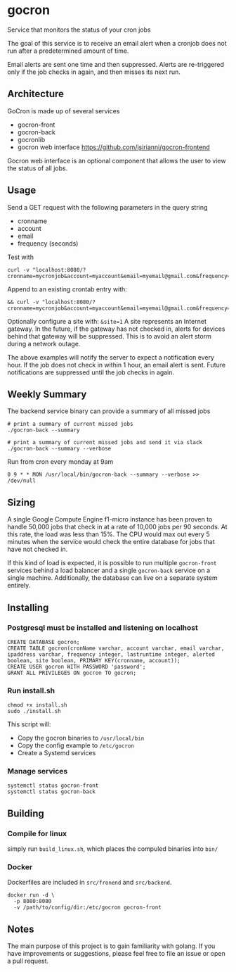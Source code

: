 # gocron
Service that monitors the status of your cron jobs

The goal of this service is to receive an email alert when a cronjob does
not run after a predetermined amount of time.

Email alerts are sent one time and then suppressed. Alerts are re-triggered only if the job checks in again, and then misses its next run.

## Architecture
GoCron is made up of several services
- gocron-front
- gocron-back
- gocronlib
- gocron web interface https://github.com/jsirianni/gocron-frontend

Gocron web interface is an optional component that allows the user
to view the status of all jobs.

## Usage
Send a GET request with the following parameters in the query string
- cronname
- account
- email
- frequency (seconds)

Test with
```
curl -v "localhost:8080/?cronname=mycronjob&account=myaccount&email=myemail@gmail.com&frequency=3600"
```

Append to an existing crontab entry with:
```
&& curl -v "localhost:8080/?cronname=mycronjob&account=myaccount&email=myemail@gmail.com&frequency=3600"
```

Optionally configure a site with: `&site=1`
A site represents an Internet gateway. In the future, if the gateway has not checked in, alerts for devices behind that gateway will be suppressed. This is to avoid an alert storm during a network outage.

The above examples will notify the server to expect a notification every hour. If the job does not check in within 1 hour, an email alert is sent. Future notifications are suppressed until the job checks in again.

## Weekly Summary
The backend service binary can provide a summary of all missed jobs
```
# print a summary of current missed jobs
./gocron-back --summary

# print a summary of current missed jobs and send it via slack
./gocron-back --summary --verbose
```

Run from cron every monday at 9am
```
0 9 * * MON /usr/local/bin/gocron-back --summary --verbose >> /dev/null
```

## Sizing
A single Google Compute Engine f1-micro instance has been proven to handle 50,000 jobs
that check in at a rate of 10,000 jobs per 90 seconds. At this rate, the load was less than
15%. The CPU would max out every 5 minutes when the service would check the entire database
for jobs that have not checked in.

If this kind of load is expected, it is possible to run multiple `gocron-front` services
behind a load balancer and a single `gocron-back` service on a single machine. Additionally,
the database can live on a separate system entirely.


## Installing

### Postgresql must be installed and listening on localhost
```
CREATE DATABASE gocron;
CREATE TABLE gocron(cronName varchar, account varchar, email varchar, ipaddress varchar, frequency integer, lastruntime integer, alerted boolean, site boolean, PRIMARY KEY(cronname, account));
CREATE USER gocron WITH PASSWORD 'password';
GRANT ALL PRIVILEGES ON gocron TO gocron;
```

### Run install.sh
```
chmod +x install.sh
sudo ./install.sh
```

This script will:
- Copy the gocron binaries to `/usr/local/bin`
- Copy the config example to `/etc/gocron`
- Create a Systemd services

### Manage services
```
systemctl status gocron-front
systemctl status gocron-back
```


## Building
### Compile for linux
simply run `build_linux.sh`, which places the compuled binaries into `bin/`

### Docker
Dockerfiles are included in `src/fronend` and `src/backend`. 
```
docker run -d \
  -p 8080:8080
  -v /path/to/config/dir:/etc/gocron gocron-front
```



## Notes
The main purpose of this project is to gain familiarity with golang. If you have improvements or suggestions, please feel free to file an issue or open a pull request.
